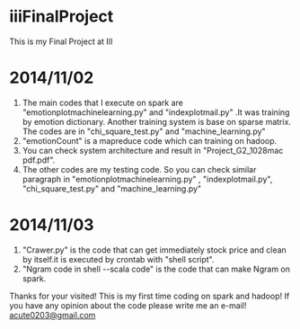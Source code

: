 iiiFinalProject
===============

This is my Final Project at III

2014/11/02
===============
1.	The main codes that I execute on spark are "emotionplotmachinelearning.py" and "indexplotmail.py" .It was training by emotion dictionary. Another training system is base on sparse matrix. The codes are in "chi_square_test.py" and "machine_learning.py"
2.	"emotionCount" is a mapreduce code which can training on hadoop.
3.  You can check system architecture and result in "Project_G2_1028mac pdf.pdf".
4.  The other codes are my testing code. So you can check similar paragraph in "emotionplotmachinelearning.py" , "indexplotmail.py", "chi_square_test.py" and "machine_learning.py"

2014/11/03
===============
1. "Crawer.py" is the code that can get immediately stock price and clean by itself.it is executed by crontab with 
"shell script".
2. "Ngram code in shell --scala code" is the code that can make Ngram on spark.

Thanks for your visited! This is my first time coding on spark and hadoop! If you have any opinion about the code please write me an e-mail! acute0203@gmail.com
